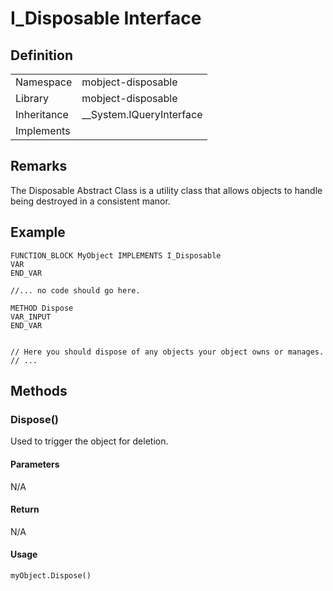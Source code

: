 # I_Disposable Interface

## Definition

|             |                            |
| ----------- | -------------------------- |
| Namespace   | mobject-disposable         |
| Library     | mobject-disposable         |
| Inheritance | \_\_System.IQueryInterface |
| Implements  |                            |

## Remarks

The Disposable Abstract Class is a utility class that allows objects to handle being destroyed in a consistent manor.

## Example

```declaration
FUNCTION_BLOCK MyObject IMPLEMENTS I_Disposable
VAR
END_VAR
```

```body
//... no code should go here.
```

```declaration
METHOD Dispose
VAR_INPUT
END_VAR
```

```body

// Here you should dispose of any objects your object owns or manages.
// ...

```

## Methods

### Dispose()

Used to trigger the object for deletion.

#### Parameters

N/A

#### Return

N/A

#### Usage

```example
myObject.Dispose()
```
